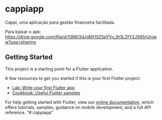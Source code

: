 # cappiapp

Cappi, uma aplicação para gestão financeira facilitada.

Para baixar o apk: https://drive.google.com/file/d/13M03dJgMt10ZSeYVv_9t3LZfY2JS65rU/view?usp=sharing

## Getting Started

This project is a starting point for a Flutter application.

A few resources to get you started if this is your first Flutter project:

- [Lab: Write your first Flutter app](https://flutter.dev/docs/get-started/codelab)
- [Cookbook: Useful Flutter samples](https://flutter.dev/docs/cookbook)

For help getting started with Flutter, view our
[online documentation](https://flutter.dev/docs), which offers tutorials,
samples, guidance on mobile development, and a full API reference.
"# cappiapp" 
